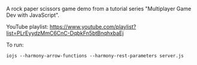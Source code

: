 A rock paper scissors game demo from a tutorial series "Multiplayer Game Dev with JavaScript".

YouTube playlist: https://www.youtube.com/playlist?list=PLrEyydzMmC6CnC-DqbkFn5btBnqhxbaEj

To run:

```
iojs --harmony-arrow-functions --harmony-rest-parameters server.js
```
